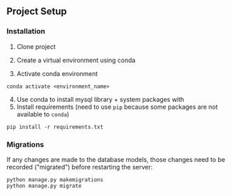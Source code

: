 ## Project Setup

### Installation

1. Clone project
2. Create a virtual environment using conda

3. Activate conda environment
```
conda activate <environment_name>
```
4. Use conda to install mysql library + system packages with
5. Install requirements (need to use `pip` because some packages are not available to `conda`)
```
pip install -r requirements.txt
```

### Migrations
If any changes are made to the database models, those changes need to be recorded ("migrated") before restarting the server:
```
python manage.py makemigrations
python manage.py migrate
```

